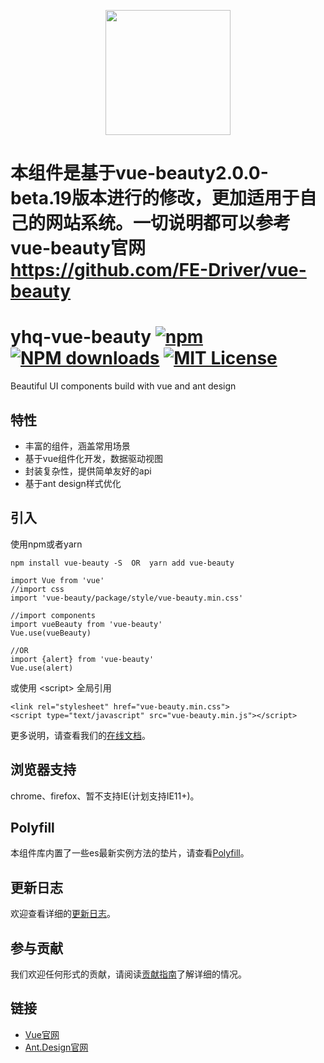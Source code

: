<p align="center">
    <a href="https://github.com/FE-Driver/vue-beauty">
        <img width="200" src="https://raw.githubusercontent.com/FE-Driver/vue-beauty/master/src/assets/VB-logo.png">
    </a>
</p>

# 本组件是基于vue-beauty2.0.0-beta.19版本进行的修改，更加适用于自己的网站系统。一切说明都可以参考vue-beauty官网 https://github.com/FE-Driver/vue-beauty

# yhq-vue-beauty [![npm](http://img.shields.io/npm/v/vue-beauty.svg)](https://www.npmjs.com/package/vue-beauty) [![NPM downloads](http://img.shields.io/npm/dm/vue-beauty.svg)](https://www.npmjs.com/package/vue-beauty) [![MIT License](https://img.shields.io/github/license/mashape/apistatus.svg)](https://www.npmjs.com/package/vue-beauty)
Beautiful  UI components build with vue and ant design

## 特性
- 丰富的组件，涵盖常用场景
- 基于vue组件化开发，数据驱动视图
- 封装复杂性，提供简单友好的api
- 基于ant design样式优化

## 引入
使用npm或者yarn
```
npm install vue-beauty -S  OR  yarn add vue-beauty

import Vue from 'vue'
//import css
import 'vue-beauty/package/style/vue-beauty.min.css'

//import components
import vueBeauty from 'vue-beauty'
Vue.use(vueBeauty)

//OR
import {alert} from 'vue-beauty'
Vue.use(alert)
```
或使用 &lt;script&gt; 全局引用
```
<link rel="stylesheet" href="vue-beauty.min.css">
<script type="text/javascript" src="vue-beauty.min.js"></script>
```
更多说明，请查看我们的[在线文档](https://fe-driver.github.io/vue-beauty)。

## 浏览器支持
chrome、firefox、暂不支持IE(计划支持IE11+)。

## Polyfill
本组件库内置了一些es最新实例方法的垫片，请查看[Polyfill](https://fe-driver.github.io/vue-beauty/#/components/polyfill)。

## 更新日志
欢迎查看详细的[更新日志](https://github.com/FE-Driver/vue-beauty/releases)。

## 参与贡献
我们欢迎任何形式的贡献，请阅读[贡献指南](https://fe-driver.github.io/vue-beauty/#/components/contribute)了解详细的情况。

## 链接
- [Vue官网](http://cn.vuejs.org//)
- [Ant.Design官网](http://ant.design/)
